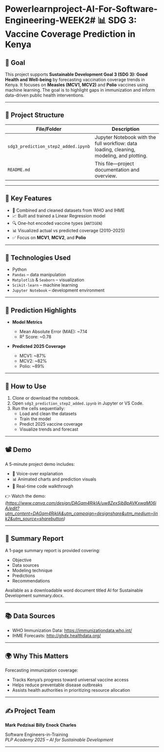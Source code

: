 # Powerlearnproject-AI-For-Software-Engineering-WEEK2# 📊 SDG 3: Vaccine Coverage Prediction in Kenya

## 🎯 Goal
This project supports **Sustainable Development Goal 3 (SDG 3): Good Health and Well-being** by forecasting vaccination coverage trends in Kenya. It focuses on **Measles (MCV1, MCV2)** and **Polio** vaccines using machine learning. The goal is to highlight gaps in immunization and inform data-driven public health interventions.

---

## 📁 Project Structure

| File/Folder                  | Description |
|-----------------------------|-------------|
| `sdg3_prediction_step2_added.ipynb`     | Jupyter Notebook with the full workflow: data loading, cleaning, modeling, and plotting. |
| `README.md`                 | This file—project documentation and overview. |

---

## 📌 Key Features

- 🧹 Combined and cleaned datasets from WHO and IHME
- 📈 Built and trained a Linear Regression model
- 🔍 One-hot encoded vaccine types (`ANTIGEN`)
- 📊 Visualized actual vs predicted coverage (2010–2025)
- ✅ Focus on **MCV1**, **MCV2**, and **Polio**

---

## 🧪 Technologies Used

- Python
- `Pandas` – data manipulation  
- `Matplotlib` & `Seaborn` – visualization  
- `Scikit-learn` – machine learning  
- `Jupyter Notebook` – development environment

---

## 🔮 Prediction Highlights

- **Model Metrics**  
  - Mean Absolute Error (MAE): ~7.14  
  - R² Score: ~0.78  

- **Predicted 2025 Coverage**  
  - MCV1: ~87%  
  - MCV2: ~82%  
  - Polio: ~89%

---

## 🧠 How to Use

1. Clone or download the notebook.
2. Open `sdg3_prediction_step2_added.ipynb` in Jupyter or VS Code.
3. Run the cells sequentially:
   - Load and clean the datasets
   - Train the model
   - Predict 2025 vaccine coverage
   - Visualize trends and forecast

---

## 📽️ Demo

A 5-minute project demo includes:
- 📣 Voice-over explanation
- 📊 Animated charts and prediction visuals
- 🎯 Real-time code walkthrough

👉 Watch the demo: *(https://www.canva.com/design/DAGqm4RjkIA/uw8ZexSjbBpAVKxwaM06iA/edit?utm_content=DAGqm4RjkIA&utm_campaign=designshare&utm_medium=link2&utm_source=sharebutton)*

---

## 📄 Summary Report

A 1-page summary report is provided covering:
- Objective
- Data sources
- Modeling technique
- Predictions
- Recommendations

Available as a downloadable word document titled AI for Sustainable Development summary.docx.

---

## 📚 Data Sources

- WHO Immunization Data: https://immunizationdata.who.int/
- IHME Forecasts: http://ghdx.healthdata.org/

---

## 🌍 Why This Matters

Forecasting immunization coverage:
- Tracks Kenya’s progress toward universal vaccine access
- Helps reduce preventable disease outbreaks
- Assists health authorities in prioritizing resource allocation

---

## ✍️ Project Team

**Mark** 
**Pedzisai**
**Billy**
**Enock**
**Charles**

 Software Engineers-in-Training  
*PLP Academy 2025 – AI for Sustainable Development*

---


